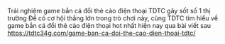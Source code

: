 
Trải nghiệm game bắn cá đổi thẻ cào điện thoại TDTC gây sốt số 1 thị trường	
Để có cơ hội thắng lớn trong trò chơi này, cùng TDTC tìm hiểu về game bắn cá đổi thẻ cào điện thoại hot nhất hiện nay qua bài viết sau	
https://tdtc34g.com/game-ban-ca-doi-the-cao-dien-thoai-tdtc/
